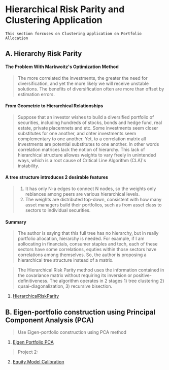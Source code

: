 # Hierarchical Risk Parity and Clustering Application
```
This section forcuses on Clustering application on Portfolio Allocation 
```
## A. Hierarchy Risk Parity
#### The Problem With Markwoitz's Optimization Method
>  The more correlated the investments, the greater the need for diversification, and yet the more likely we will receive unstable solutions. The benefits of diversification often are more than offset by estimation errors.
#### From Geometric to Hierarchical Relationships
> Suppose that an investor wishes to build a diversified portfolio of securities, including hundreds of stocks, bonds and hedge fund, real estate, private placemnets and etc. Some investments seem closer substitutes for one another, and ohter investments seem complementary to one another.
> Yet, to a correlation matrix all investments are potential substitutes to one another. In other words correlation matrices lack the notion of hierarchy. This lack of hierarchical structure allowes weights to vary freely in unintended ways, which is a root cause of Critical Line Algorithm (CLA)'s instability.
#### A tree structure introduces 2 desirable features
> 1. It has only N-a edges to connect N nodes, so the weights only reblances among peers are various hierarchical levels.
> 2. The weights are distributed top-down, consistent with how many asset managers build their portfolios, such as from asset class to sectors to individual securities.
#### Summary
> The author is saying that this full tree has no hierarchy, but in really portfolio allocation, hierarchy is needed. For example, if I am aollocating in financials, consumer staples and tech, each of these sectors have some correlations, equties within those sectors have correlations among themselves. So, the author is proposing a hierarchical tree structure instead of a matrix.

> The Hierarchical Risk Parity method uses the information contained in the covariance matrix without requiring its inversion or positive-definitiveness. The algorithm operates in 2 stages 1) tree clustering 2) qusai-diagonalization, 3) recursive bisection.

1. [HierarchicalRiskParity](https://github.com/michaelsyao/Multi-Asset-Systematic-Strategy/blob/main/SectionA.Portfolio%20Construction/01.PF_Hierarchical%20Risk%20Parity.ipynb)

## B. Eigen-portfolio construction using Principal Component Analysis (PCA)
> Use Eigen-portfolio construction using PCA method
1. [Eigen Portfolio PCA](Proj1_DNN_FX.ipynb)

> Project 2: 
2. [Equity Model Calibration](https://github.com/michaelsyao/Asset_Derivatives_Strategy_Projects/tree/main/A_Calibration)
